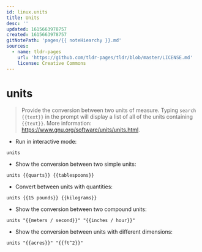 ```yaml
---
id: linux.units
title: Units
desc: ''
updated: 1615663978757
created: 1615663978757
gitNotePath: 'pages/{{ noteHiearchy }}.md'
sources:
  - name: tldr-pages
    url: 'https://github.com/tldr-pages/tldr/blob/master/LICENSE.md'
    license: Creative Commons
---
```

# units

> Provide the conversion between two units of measure.
> Typing `search {{text}}` in the prompt will display a list of all of the units containing `{{text}}`.
> More information: <https://www.gnu.org/software/units/units.html>.

- Run in interactive mode:

`units`

- Show the conversion between two simple units:

`units {{quarts}} {{tablespoons}}`

- Convert between units with quantities:

`units {{15 pounds}} {{kilograms}}`

- Show the conversion between two compound units:

`units "{{meters / second}}" "{{inches / hour}}"`

- Show the conversion between units with different dimensions:

`units "{{acres}}" "{{ft^2}}"`


